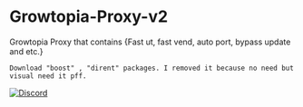 # Growtopia-Proxy-v2
Growtopia Proxy that contains {Fast ut, fast vend, auto port, bypass update and etc.}

```
Download "boost" , "dirent" packages. I removed it because no need but visual need it pff.
```
[![Discord](https://img.shields.io/discord/917888904751874078?color=%23000000&style=plastic?label=discord)](https://discord.gg/y9ypPXtPrz)
